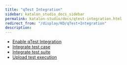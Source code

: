 ```yaml
---
title: "qTest Integration" 
sidebar: katalon_studio_docs_sidebar
permalink: katalon-studio/docs/qtest-integration.html 
redirect_from: "/display/KD/qTest+Integration" 
description: 
---
```

*   [Enable qTest Integration](/display/KD/Enable+qTest+Integration)
*   [Integrate test case](/display/KD/Integrate+test+case)
*   [Integrate test suite](/display/KD/Integrate+test+suite)
*   [Upload test execution](/display/KD/Upload+test+execution)